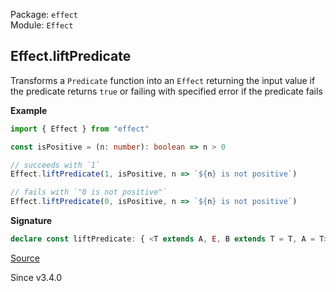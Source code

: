 Package: `effect`<br />
Module: `Effect`<br />

## Effect.liftPredicate

Transforms a `Predicate` function into an `Effect` returning the input value if the predicate returns `true`
or failing with specified error if the predicate fails

**Example**

```ts
import { Effect } from "effect"

const isPositive = (n: number): boolean => n > 0

// succeeds with `1`
Effect.liftPredicate(1, isPositive, n => `${n} is not positive`)

// fails with `"0 is not positive"`
Effect.liftPredicate(0, isPositive, n => `${n} is not positive`)
```

**Signature**

```ts
declare const liftPredicate: { <T extends A, E, B extends T = T, A = T>(predicate: Refinement<T, B> | Predicate<T>, orFailWith: (a: EqualsWith<T, B, A, Exclude<A, B>>) => E): (a: A) => Effect<EqualsWith<T, B, A, B>, E>; <A, E, B extends A = A>(self: A, predicate: Refinement<A, B> | Predicate<A>, orFailWith: (a: EqualsWith<A, B, A, Exclude<A, B>>) => E): Effect<B, E>; }
```

[Source](https://github.com/Effect-TS/effect/tree/main/packages/effect/src/Effect.ts#L5000)

Since v3.4.0